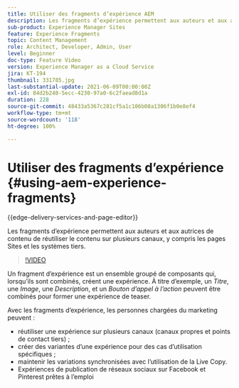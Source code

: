 ```yaml
---
title: Utiliser des fragments d’expérience AEM
description: Les fragments d’expérience permettent aux auteurs et aux autrices de contenu de réutiliser le contenu sur plusieurs canaux, y compris les pages Sites et les systèmes tiers.
sub-product: Experience Manager Sites
feature: Experience Fragments
topic: Content Management
role: Architect, Developer, Admin, User
level: Beginner
doc-type: Feature Video
version: Experience Manager as a Cloud Service
jira: KT-194
thumbnail: 331785.jpg
last-substantial-update: 2021-06-09T00:00:00Z
exl-id: 84d2b240-5ecc-4230-97a0-6c2faead8d1a
duration: 228
source-git-commit: 48433a5367c281cf5a1c106b08a1306f1b0e8ef4
workflow-type: tm+mt
source-wordcount: '118'
ht-degree: 100%

---
```


# Utiliser des fragments d’expérience {#using-aem-experience-fragments}

{{edge-delivery-services-and-page-editor}}

Les fragments d’expérience permettent aux auteurs et aux autrices de contenu de réutiliser le contenu sur plusieurs canaux, y compris les pages Sites et les systèmes tiers.

>[!VIDEO](https://video.tv.adobe.com/v/331785?quality=12&learn=on)

Un fragment d’expérience est un ensemble groupé de composants qui, lorsqu’ils sont combinés, créent une expérience. À titre d’exemple, un *Titre*, une *Image*, une *Description*, et un *Bouton d’appel à l’action* peuvent être combinés pour former une expérience de teaser.

Avec les fragments d’expérience, les personnes chargées du marketing peuvent :

* réutiliser une expérience sur plusieurs canaux (canaux propres et points de contact tiers) ;
* créer des variantes d’une expérience pour des cas d’utilisation spécifiques ;
* maintenir les variations synchronisées avec l’utilisation de la Live Copy.
* Expériences de publication de réseaux sociaux sur Facebook et Pinterest prêtes à l’emploi
